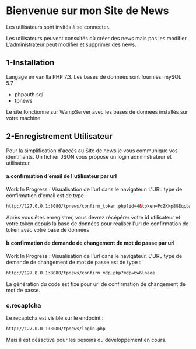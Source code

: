 # Bienvenue sur mon Site de News

Les utilisateurs sont invités à se connecter.

Les utilisateurs peuvent consultés où créer des news mais pas les modifier.
L'administrateur peut modifier et supprimer des news.

## 1-Installation

Langage en vanilla PHP 7.3.
Les bases de données sont fournies: mySQL 5.7
  - phpauth.sql
  - tpnews

Le site fonctionne sur WampServer avec les bases de données installés sur votre machine.

## 2-Enregistrement Utilisateur

Pour la simplification d'accès au Site de news je vous communique vos identifiants.
Un fichier JSON vous propose un login administrateur et utilisateur.

#### a.confirmation d'email de l'utilisateur par url
Work In Progress : Visualisation de l'url dans le navigateur.
L'URL type de confirmation d'email est de type :
```html
http://127.0.0.1:8080/tpnews/confirm_token.php?id=4&token=PcZKkp8GEqcbAwcZFNhxwKcgw2jjY78V6nZoMAlyzJ18QrQuNvHHCHPxmMgX
```
Après vous êtes enregistrer, vous devrez récépérer votre id utilisateur et votre token depuis la base de données pour réaliser l'url de confirmation de token avec votre base de données

#### b.confirmation de demande de changement de mot de passe par url
Work In Progress : Visualisation de l'url dans le navigateur.
L'URL type de demande de changement de mot de passe est de type :
```html
http://127.0.0.1:8080/tpnews/confirm_mdp.php?mdp=6w6loaoe
```
La génération du code est fixe pour url de confirmation de changement de mot de passe.

### c.recaptcha
Le recaptcha est visible sur le endpoint :
```html
http://127.0.0.1:8080/tpnews/login.php
```
Mais il est désactivé pour les besoins du développement en cours.

